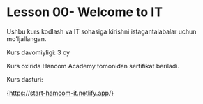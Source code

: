 # Lesson 00- Welcome to IT

Ushbu kurs kodlash va IT sohasiga kirishni istagantalabalar uchun mo'ljallangan.

Kurs davomiyligi: 3 oy

Kurs oxirida Hancom Academy tomonidan sertifikat beriladi.

Kurs dasturi:

{https://start-hamcom-it.netlify.app/}
